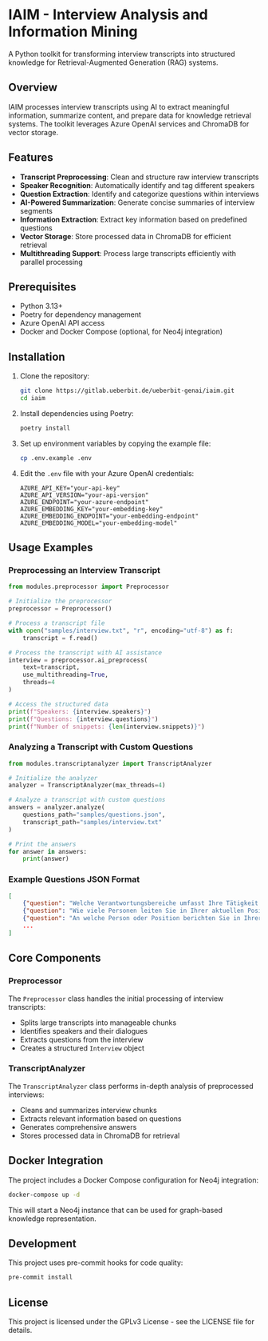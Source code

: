 # IAIM - Interview Analysis and Information Mining

A Python toolkit for transforming interview transcripts into structured knowledge for Retrieval-Augmented Generation (RAG) systems.

## Overview

IAIM processes interview transcripts using AI to extract meaningful information, summarize content, and prepare data for knowledge retrieval systems. The toolkit leverages Azure OpenAI services and ChromaDB for vector storage.

## Features

- **Transcript Preprocessing**: Clean and structure raw interview transcripts
- **Speaker Recognition**: Automatically identify and tag different speakers
- **Question Extraction**: Identify and categorize questions within interviews
- **AI-Powered Summarization**: Generate concise summaries of interview segments
- **Information Extraction**: Extract key information based on predefined questions
- **Vector Storage**: Store processed data in ChromaDB for efficient retrieval
- **Multithreading Support**: Process large transcripts efficiently with parallel processing

## Prerequisites

- Python 3.13+
- Poetry for dependency management
- Azure OpenAI API access
- Docker and Docker Compose (optional, for Neo4j integration)

## Installation

1. Clone the repository:
   ```bash
   git clone https://gitlab.ueberbit.de/ueberbit-genai/iaim.git
   cd iaim
   ```

2. Install dependencies using Poetry:
   ```bash
   poetry install
   ```

3. Set up environment variables by copying the example file:
   ```bash
   cp .env.example .env
   ```

4. Edit the `.env` file with your Azure OpenAI credentials:
   ```
   AZURE_API_KEY="your-api-key"
   AZURE_API_VERSION="your-api-version"
   AZURE_ENDPOINT="your-azure-endpoint"
   AZURE_EMBEDDING_KEY="your-embedding-key"
   AZURE_EMBEDDING_ENDPOINT="your-embedding-endpoint"
   AZURE_EMBEDDING_MODEL="your-embedding-model"
   ```

## Usage Examples

### Preprocessing an Interview Transcript

```python
from modules.preprocessor import Preprocessor

# Initialize the preprocessor
preprocessor = Preprocessor()

# Process a transcript file
with open("samples/interview.txt", "r", encoding="utf-8") as f:
    transcript = f.read()

# Process the transcript with AI assistance
interview = preprocessor.ai_preprocess(
    text=transcript,
    use_multithreading=True,
    threads=4
)

# Access the structured data
print(f"Speakers: {interview.speakers}")
print(f"Questions: {interview.questions}")
print(f"Number of snippets: {len(interview.snippets)}")
```

### Analyzing a Transcript with Custom Questions

```python
from modules.transcriptanalyzer import TranscriptAnalyzer

# Initialize the analyzer
analyzer = TranscriptAnalyzer(max_threads=4)

# Analyze a transcript with custom questions
answers = analyzer.analyze(
    questions_path="samples/questions.json",
    transcript_path="samples/interview.txt"
)

# Print the answers
for answer in answers:
    print(answer)
```

### Example Questions JSON Format

```json
[
    {"question": "Welche Verantwortungsbereiche umfasst Ihre Tätigkeit in Ihrem Unternehmen?"},
    {"question": "Wie viele Personen leiten Sie in Ihrer aktuellen Position, und welches Budget verwalten Sie dabei?"},
    {"question": "An welche Person oder Position berichten Sie in Ihrer Organisation?"}
    ...
]
```

## Core Components

### Preprocessor

The `Preprocessor` class handles the initial processing of interview transcripts:

- Splits large transcripts into manageable chunks
- Identifies speakers and their dialogues
- Extracts questions from the interview
- Creates a structured `Interview` object

### TranscriptAnalyzer

The `TranscriptAnalyzer` class performs in-depth analysis of preprocessed interviews:

- Cleans and summarizes interview chunks
- Extracts relevant information based on questions
- Generates comprehensive answers
- Stores processed data in ChromaDB for retrieval

## Docker Integration

The project includes a Docker Compose configuration for Neo4j integration:

```bash
docker-compose up -d
```

This will start a Neo4j instance that can be used for graph-based knowledge representation.

## Development

This project uses pre-commit hooks for code quality:

```bash
pre-commit install
```

## License

This project is licensed under the GPLv3 License - see the LICENSE file for details.
